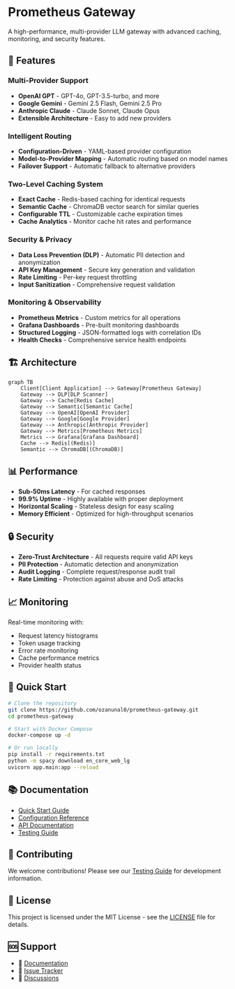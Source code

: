 # Prometheus Gateway

A high-performance, multi-provider LLM gateway with advanced caching, monitoring, and security features.

## 🚀 Features

### Multi-Provider Support
- **OpenAI GPT** - GPT-4o, GPT-3.5-turbo, and more
- **Google Gemini** - Gemini 2.5 Flash, Gemini 2.5 Pro
- **Anthropic Claude** - Claude Sonnet, Claude Opus
- **Extensible Architecture** - Easy to add new providers

### Intelligent Routing
- **Configuration-Driven** - YAML-based provider configuration
- **Model-to-Provider Mapping** - Automatic routing based on model names
- **Failover Support** - Automatic fallback to alternative providers

### Two-Level Caching System
- **Exact Cache** - Redis-based caching for identical requests
- **Semantic Cache** - ChromaDB vector search for similar queries
- **Configurable TTL** - Customizable cache expiration times
- **Cache Analytics** - Monitor cache hit rates and performance

### Security & Privacy
- **Data Loss Prevention (DLP)** - Automatic PII detection and anonymization
- **API Key Management** - Secure key generation and validation
- **Rate Limiting** - Per-key request throttling
- **Input Sanitization** - Comprehensive request validation

### Monitoring & Observability
- **Prometheus Metrics** - Custom metrics for all operations
- **Grafana Dashboards** - Pre-built monitoring dashboards
- **Structured Logging** - JSON-formatted logs with correlation IDs
- **Health Checks** - Comprehensive service health endpoints

## 🏗️ Architecture

```mermaid
graph TB
    Client[Client Application] --> Gateway[Prometheus Gateway]
    Gateway --> DLP[DLP Scanner]
    Gateway --> Cache[Redis Cache]
    Gateway --> Semantic[Semantic Cache]
    Gateway --> OpenAI[OpenAI Provider]
    Gateway --> Google[Google Provider]
    Gateway --> Anthropic[Anthropic Provider]
    Gateway --> Metrics[Prometheus Metrics]
    Metrics --> Grafana[Grafana Dashboard]
    Cache --> Redis[(Redis)]
    Semantic --> ChromaDB[(ChromaDB)]
```

## 📊 Performance

- **Sub-50ms Latency** - For cached responses
- **99.9% Uptime** - Highly available with proper deployment
- **Horizontal Scaling** - Stateless design for easy scaling
- **Memory Efficient** - Optimized for high-throughput scenarios

## 🔒 Security

- **Zero-Trust Architecture** - All requests require valid API keys
- **PII Protection** - Automatic detection and anonymization
- **Audit Logging** - Complete request/response audit trail
- **Rate Limiting** - Protection against abuse and DoS attacks

## 📈 Monitoring

Real-time monitoring with:
- Request latency histograms
- Token usage tracking
- Error rate monitoring
- Cache performance metrics
- Provider health status

## 🚀 Quick Start

```bash
# Clone the repository
git clone https://github.com/ozanunal0/prometheus-gateway.git
cd prometheus-gateway

# Start with Docker Compose
docker-compose up -d

# Or run locally
pip install -r requirements.txt
python -m spacy download en_core_web_lg
uvicorn app.main:app --reload
```

## 📚 Documentation

- [Quick Start Guide](getting-started/quickstart.md)
- [Configuration Reference](configuration/overview.md)
- [API Documentation](api/endpoints.md)
- [Testing Guide](development/testing.md)

## 🤝 Contributing

We welcome contributions! Please see our [Testing Guide](development/testing.md) for development information.

## 📄 License

This project is licensed under the MIT License - see the [LICENSE](LICENSE) file for details.

## 🆘 Support

- 📖 [Documentation](https://ozanunal0.github.io/prometheus-gateway)
- 🐛 [Issue Tracker](https://github.com/ozanunal0/prometheus-gateway/issues)
- 💬 [Discussions](https://github.com/ozanunal0/prometheus-gateway/discussions)